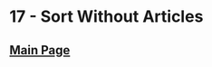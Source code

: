 # 17 - Sort Without Articles

## <a href='https://github.com/Mugilan-Codes/javascript-30'>Main Page</a>
